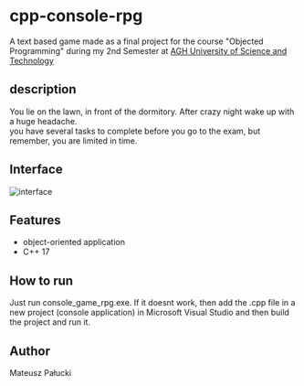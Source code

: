 # cpp-console-rpg
A text based game made as a final project for the course "Objected Programming" during my 2nd Semester at [AGH University of Science and Technology](https://www.agh.edu.pl/)  

## description
You lie on the lawn, in front of the dormitory. After crazy night wake up with a huge headache.  
you have several tasks to complete before you go to the exam, but remember, you are limited in time.

## Interface
![interface](../master/x64/Debug/Interface.png)

## Features
* object-oriented application
* C++ 17

## How to run
Just run console_game_rpg.exe. If it doesnt work, then add the .cpp file in a new project (console application) in Microsoft Visual Studio and then build the project and run it.

## Author
Mateusz Pałucki
